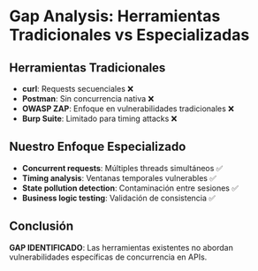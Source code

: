 # Gap Analysis: Herramientas Tradicionales vs Especializadas

## Herramientas Tradicionales
- **curl**: Requests secuenciales ❌
- **Postman**: Sin concurrencia nativa ❌  
- **OWASP ZAP**: Enfoque en vulnerabilidades tradicionales ❌
- **Burp Suite**: Limitado para timing attacks ❌

## Nuestro Enfoque Especializado
- **Concurrent requests**: Múltiples threads simultáneos ✅
- **Timing analysis**: Ventanas temporales vulnerables ✅
- **State pollution detection**: Contaminación entre sesiones ✅
- **Business logic testing**: Validación de consistencia ✅

## Conclusión
**GAP IDENTIFICADO**: Las herramientas existentes no abordan vulnerabilidades específicas de concurrencia en APIs.
